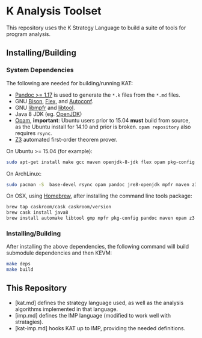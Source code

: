 K Analysis Toolset
==================

This repository uses the K Strategy Language to build a suite of tools for program analysis.

Installing/Building
-------------------

### System Dependencies

The following are needed for building/running KAT:

-   [Pandoc >= 1.17](https://pandoc.org) is used to generate the `*.k` files from the `*.md` files.
-   GNU [Bison](https://www.gnu.org/software/bison/), [Flex](https://github.com/westes/flex), and [Autoconf](http://www.gnu.org/software/autoconf/).
-   GNU [libmpfr](http://www.mpfr.org/) and [libtool](https://www.gnu.org/software/libtool/).
-   Java 8 JDK (eg. [OpenJDK](http://openjdk.java.net/))
-   [Opam](https://opam.ocaml.org/doc/Install.html), **important**: Ubuntu users prior to 15.04 **must** build from source, as the Ubuntu install for 14.10 and prior is broken.
    `opam repository` also requires `rsync`.
-   [Z3](https://github.com/Z3Prover/z3) automated first-order theorem prover.

On Ubuntu >= 15.04 (for example):

```sh
sudo apt-get install make gcc maven openjdk-8-jdk flex opam pkg-config libmpfr-dev autoconf libtool pandoc zlib1g-dev z3 libz3-dev
```

On ArchLinux:

```sh
sudo pacman -S  base-devel rsync opam pandoc jre8-openjdk mpfr maven z3
```

On OSX, using [Homebrew](https://brew.sh/), after installing the command line tools package:

```sh
brew tap caskroom/cask caskroom/version
brew cask install java8
brew install automake libtool gmp mpfr pkg-config pandoc maven opam z3
```

### Installing/Building

After installing the above dependencies, the following command will build submodule dependencies and then KEVM:

```sh
make deps
make build
```

This Repository
---------------

-   [kat.md] defines the strategy language used, as well as the analysis algorithms implemented in that language.
-   [imp.md] defines the IMP language (modified to work well with stratagies).
-   [kat-imp.md] hooks KAT up to IMP, providing the needed definitions.
